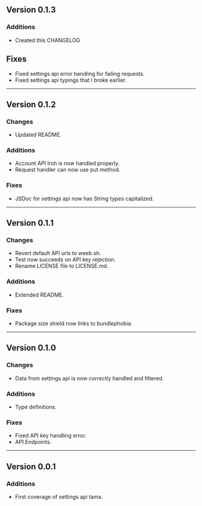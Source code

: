 ## Version 0.1.3
### Additions
- Created this CHANGELOG
## Fixes
- Fixed settings api error handling for failing requests.
- Fixed settings api typings that I broke earlier.

---

## Version 0.1.2
### Changes
- Updated README.
### Additions
- Account API Iroh is now handled properly.
- Request handler can now use put method.
### Fixes
- JSDoc for settings api now has String types capitalized.

---

## Version 0.1.1
### Changes
- Revert default API urls to weeb.sh.
- Test now succeeds on API key rejection.
- Rename LICENSE file to LICENSE.md.

### Additions
- Extended README.

### Fixes
- Package size shield now links to bundlephobia.

---

## Version 0.1.0
### Changes
- Data from settings api is now correctly handled and filtered.

### Additions
- Type definitions.

### Fixes
- Fixed API key handling error.
- API Endpoints.

---

## Version 0.0.1
### Additions
- First coverage of settings api tama.
